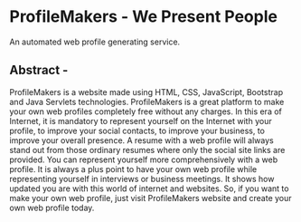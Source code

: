 # ProfileMakers - We Present People
An automated web profile generating service.

## Abstract -
ProfileMakers is a website made using HTML, CSS, JavaScript, 
Bootstrap and Java Servlets technologies. ProfileMakers is a great 
platform to make your own web profiles completely free without any 
charges.
In this era of Internet, it is mandatory to represent yourself on the Internet 
with your profile, to improve your social contacts, to improve your 
business, to improve your overall presence. 
A resume with a web profile will always stand out from those ordinary 
resumes where only the social site links are provided. 
You can represent yourself more comprehensively with a web profile. 
It is always a plus point to have your own web profile while representing 
yourself in interviews or business meetings. It shows how updated you are 
with this world of internet and websites. 
So, if you want to make your own web profile, just visit ProfileMakers 
website and create your own web profile today.
